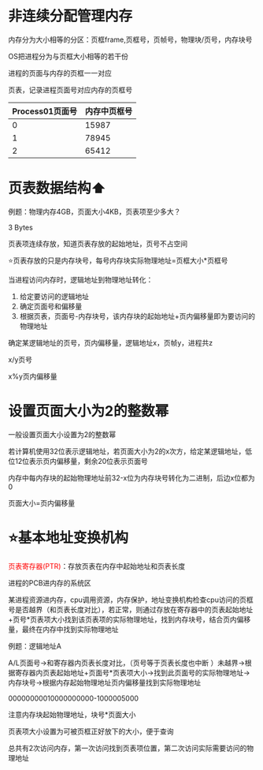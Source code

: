 # 非连续分配管理内存

内存分为大小相等的分区：页框frame,页框号，页帧号，物理块/页号，内存块号

OS把进程分为与页框大小相等的若干份

进程的页面与内存的页框一一对应

页表，记录进程页面号对应内存的页框号

| Process01页面号 | 内存中页框号 |
| --------------- | ------------ |
| 0               | 15987        |
| 1               | 78945        |
| 2               | 65412        |

# 页表数据结构:arrow_up:

例题：物理内存4GB，页面大小4KB，页表项至少多大？

3 Bytes

页表项连续存放，知道页表存放的起始地址，页号不占空间

:star:页表存放的只是内存块号，每号内存块实际物理地址=页框大小*页框号

当进程访问内存时，逻辑地址到物理地址转化：

1. 给定要访问的逻辑地址
2. 确定页面号和偏移量
3. 根据页表，页面号-内存块号，该内存块的起始地址+页内偏移量即为要访问的物理地址

确定某逻辑地址的页号，页内偏移量，逻辑地址x，页帧y，进程共z

x/y页号

x%y页内偏移量

# 设置页面大小为2的整数幂

一般设置页面大小设置为2的整数幂

若计算机使用32位表示逻辑地址，若页面大小为2的x次方，给定某逻辑地址，低位12位表示页内偏移量，剩余20位表示页面号

内存中每内存块的起始物理地址前32-x位为内存块号转化为二进制，后边x位都为0

页面大小=页内偏移量

# :star:基本地址变换机构

<font color =red>页表寄存器(PTR)</font>：存放页表在内存中起始地址和页表长度

进程的PCB进内存的系统区

某进程资源进内存，cpu调用资源，内存保护，地址变换机构检查cpu访问的页框号是否越界（和页表长度对比），若正常，则通过存放在寄存器中的页表起始地址+页号*页表项大小找到该页表项的实际物理地址，找到内存块号，结合页内偏移量，最终在内存中找到实际物理地址

例题：逻辑地址A

A/L页面号->和寄存器内页表长度对比，（页号等于页表长度也中断  ）未越界->根据寄存器内页表起始地址+页面号*页表项大小->找到此页面号的实际物理地址->内存块号->根据内存起始物理地址页内偏移量找到实际物理地址

00000000010000000000-1000005000

注意内存块起始物理地址，块号*页面大小

页表项大小设置为可被页框正好放下的大小，便于查询

总共有2次访问内存，第一次访问找到页表项位置，第二次访问实际需要访问的物理地址